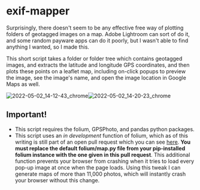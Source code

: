 # exif-mapper

Surprisingly, there doesn't seem to be any effective free way of plotting folders of geotagged images on a map.  Adobe Lightroom can sort of do it, and some random payware apps can do it poorly, but I wasn't able to find anything I wanted, so I made this.

This short script takes a folder or folder tree which contains geotagged images, and extracts the latitude and longitude GPS coordinates, and then plots these points on a leaflet map, including on-click popups to preview the image, see the image's name, and open the image location in Google Maps as well.


![2022-05-02_14-12-43_chrome](https://user-images.githubusercontent.com/11169730/166328499-469c79bc-44b6-430f-9f22-19cf54d64c40.png)![2022-05-02_14-20-23_chrome](https://user-images.githubusercontent.com/11169730/166329500-60236f20-cce9-490e-9287-c65fe9317bde.png)


## Important!

* This script requires the folium, GPSPhoto, and pandas python packages.
* This script uses an *in development* function of folium, which as of this writing is still part of an open pull request which you can see [here](https://github.com/python-visualization/folium/pull/1511).  **You must replace the default folium/map.py file from your pip-installed folium instance with the one given in this pull request**.  This additional function prevents your browser from crashing when it tries to load every pop-up image at once when the page loads.  Using this tweak I can generate maps of more than 11,000 photos, which will instantly crash your browser without this change.
